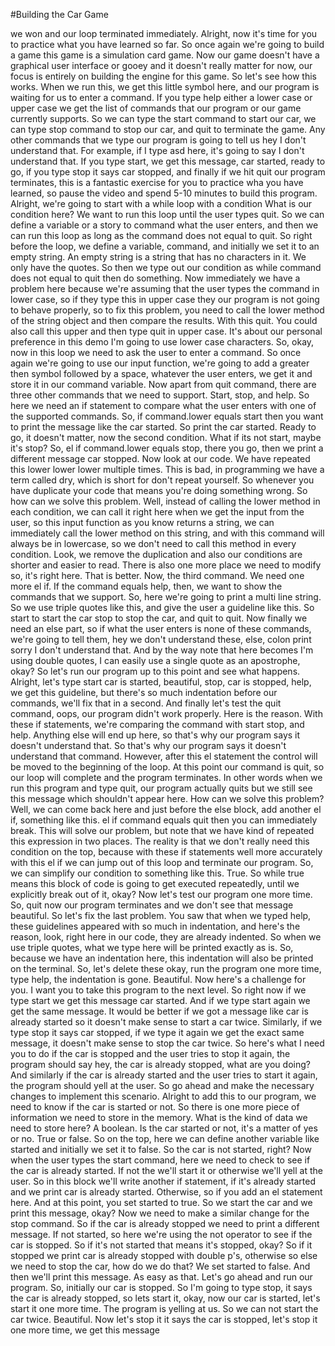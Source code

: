 #Building the Car Game

we won and our loop terminated immediately.
Alright, now it's time for you to practice what you have learned so far.
So once again we're going to build a game this game is a simulation card game. 
Now our game doesn't have a graphical user interface or gooey and it doesn't really matter for now, our focus is entirely on building the engine for this game. 
So let's see how this works.
When we run this, we get this little symbol here, and our program is waiting for us to enter a command. 
If you type help either a lower case or upper case we get the list of commands that our program or our game currently supports. 
So we can type the start command to start our car, we can type stop command to stop our car, and quit to terminate the game.
Any other commands that we type our program is going to tell us hey I don't understand that.
For example, if I type asd here, it's going to say I don't understand that.
If you type start, we get this message, car started, ready to go, if you type stop it says car stopped, and finally if we hit quit our program terminates, this is a fantastic exercise for you to practice wha you have learned, so pause the video and spend 5-10 minutes to build this program.
Alright, we're going to start with a while loop with a condition What is our condition here? We want to run this loop until the user types quit. 
So we can define a variable or a story to command what the user enters, and then we can run this loop as long as the command does not equal to quit. 
So right before the loop, we define a variable, command, and initially we set it to an empty string. 
An empty string is a string that has no characters in it. 
We only have the quotes. 
So then we type out our condition as while command does not equal to quit then do something.
Now immediately we have a problem here because we're assuming that the user types the command in lower case, so if they type this in upper case they our program is not going to behave properly, so to fix this problem, you need to call the lower method of the string object and then compare the results.
With this quit. 
You could also call this upper and then type quit in upper case. 
It's about our personal preference in this demo I'm going to use lower case characters.
So, okay, now in this loop we need to ask the user to enter a command. 
So once again we're going to use our input function, we're going to add a greater then symbol followed by a space, whatever the user enters, we get it and store it in our command variable. 
Now apart from quit command, there are three other commands that we need to support. 
Start, stop, and help. 
So here we need an if statement to compare what the user enters with one of the supported commands.
So, if command.lower equals start then you want to print the message like the car started. 
So print the car started.
Ready to go, it doesn't matter, now the second condition. 
What if its not start, maybe it's stop? So, el if command.lower equals stop, there you go, then we print a different message car stopped. 
Now look at our code.
We have repeated this lower lower lower multiple times.
This is bad, in programming we have a term called dry, which is short for don't repeat yourself. 
So whenever you have duplicate your code that means you're doing something wrong. 
So how can we solve this problem.
Well, instead of calling the lower method in each condition, we can call it right here when we get the input from the user, so this input function as you know returns a string, we can immediately call the lower method on this string, and with this command will always be in lowercase, so we don't need to call this method in every condition. 
Look, we remove the duplication and also our conditions are shorter and easier to read. 
There is also one more place we need to modify so, it's right here. 
That is better.
Now, the third command. 
We need one more el if.
If the command equals help, then, we want to show the commands that we support. 
So, here we're going to print a multi line string. 
So we use triple quotes like this, and give the user a guideline like this. 
So start to start the car stop to stop the car, and quit to quit. 
Now finally we need an else part, so if what the user enters is none of these commands, we're going to tell them, hey we don't understand these, else, colon print sorry I don't understand that.
And by the way note that here becomes I'm using double quotes, I can easily use a single quote as an apostrophe, okay? So let's run our program up to this point and see what happens.
Alright, let's type start car is started, beautiful, stop, car is stopped, help, we get this guideline, but there's so much indentation before our commands, we'll fix that in a second. 
And finally let's test the quit command, oops, our program didn't work properly. 
Here is the reason. 
With these if statements, we're comparing the command with start stop, and help. 
Anything else will end up here, so that's why our program says it doesn't understand that. 
So that's why our program says it doesn't understand that command. 
However, after this el statement the control will be moved to the beginning of the loop.
At this point our command is quit, so our loop will complete and the program terminates. 
In other words when we run this program and type quit, our program actually quits but we still see this message which shouldn't appear here. 
How can we solve this problem? Well, we can come back here and just before the else block, add another el if, something like this. el if command equals quit then you can immediately break.
This will solve our problem, but note that we have kind of repeated this expression in two places. 
The reality is that we don't really need this condition on the top, because with these if statements well more accurately with this el if we can jump out of this loop and terminate our program. 
So, we can simplify our condition to something like this. 
True. 
So while true means this block of code is going to get executed repeatedly, until we explicitly break out of it, okay? Now let's test our program one more time. 
So, quit now our program terminates and we don't see that message beautiful. 
So let's fix the last problem. 
You saw that when we typed help, these guidelines appeared with so much in indentation, and here's the reason, look, right here in our code, they are already indented. 
So when we use triple quotes, what we type here will be printed exactly as is. 
So, because we have an indentation here, this indentation will also be printed on the terminal.
So, let's delete these okay, run the program one more time, type help, the indentation is gone. 
Beautiful. 
Now here's a challenge for you. 
I want you to take this program to the next level. 
So right now if we type start we get this message car started. 
And if we type start again we get the same message. 
It would be better if we got a message like car is already started so it doesn't make sense to start a car twice. 
Similarly, if we type stop it says car stopped, if we type it again we get the exact same message, it doesn't make sense to stop the car twice. 
So here's what I need you to do if the car is stopped and the user tries to stop it again, the program should say hey, the car is already stopped, what are you doing? And similarly if the car is already started and the user tries to start it again, the program should yell at the user. 
So go ahead and make the necessary changes to implement this scenario.
Alright to add this to our program, we need to know if the car is started or not. 
So there is one more piece of information we need to store in the memory. 
What is the kind of data we need to store here? A boolean. 
Is the car started or not, it's a matter of yes or no. 
True or false. 
So on the top, here we can define another variable like started and initially we set it to false. 
So the car is not started, right? Now when the user types the start command, here we need to check to see if the car is already started. 
If not the we'll start it or otherwise we'll yell at the user. 
So in this block we'll write another if statement, if it's already started and we print car is already started. 
Otherwise, so if you add an el statement here. 
And at this point, you set started to true. 
So we start the car and we print this message, okay? Now we need to make a similar change for the stop command. 
So if the car is already stopped we need to print a different message. 
If not started, so here we're using the not operator to see if the car is stopped. 
So if it's not started that means it's stopped, okay? So if it stopped we print car is already stopped with double p's, otherwise so else we need to stop the car, how do we do that? We set started to false. 
And then we'll print this message.
As easy as that. 
Let's go ahead and run our program.
So, initially our car is stopped. 
So I'm going to type stop, it says the car is already stopped, so lets start it, okay, now our car is started, let's start it one more time. 
The program is yelling at us. 
So we can not start the car twice. 
Beautiful. 
Now let's stop it it says the car is stopped, let's stop it one more time, we get this message